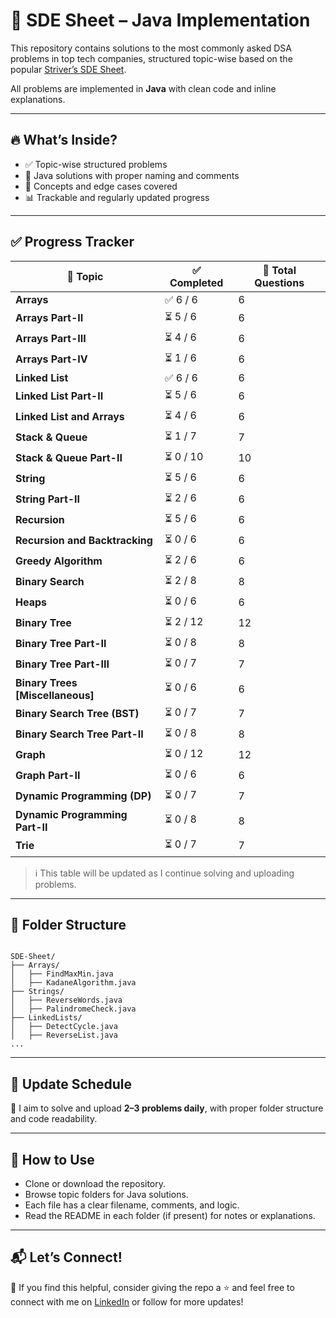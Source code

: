 # 🚀 SDE Sheet – Java Implementation

This repository contains solutions to the most commonly asked DSA problems in top tech companies, structured topic-wise based on the popular [Striver’s SDE Sheet](https://takeuforward.org/interviews/strivers-sde-sheet-top-coding-interview-problems/).

All problems are implemented in **Java** with clean code and inline explanations.

---

## 🔥 What’s Inside?
- ✅ Topic-wise structured problems
- 📌 Java solutions with proper naming and comments
- 🧠 Concepts and edge cases covered
- 📊 Trackable and regularly updated progress

---

## ✅ Progress Tracker

| 📁 Topic                            | ✅ Completed | 📌 Total Questions |
|-------------------------------------|--------------|---------------------|
| **Arrays**                          | ✅ 6 / 6      | 6                   |
| **Arrays Part-II**                  | ⏳ 5 / 6      | 6                   |
| **Arrays Part-III**                 | ⏳ 4 / 6      | 6                   |
| **Arrays Part-IV**                  | ⏳ 1 / 6      | 6                   |
| **Linked List**                     | ✅ 6 / 6      | 6                   |
| **Linked List Part-II**             | ⏳ 5 / 6      | 6                   |
| **Linked List and Arrays**          | ⏳ 4 / 6      | 6                   |
| **Stack & Queue**                   | ⏳ 1 / 7      | 7                   |
| **Stack & Queue Part-II**           | ⏳ 0 / 10     | 10                  |
| **String**                          | ⏳ 5 / 6      | 6                   |
| **String Part-II**                  | ⏳ 2 / 6      | 6                   |
| **Recursion**                       | ⏳ 5 / 6      | 6                   |
| **Recursion and Backtracking**      | ⏳ 0 / 6      | 6                   |
| **Greedy Algorithm**                | ⏳ 2 / 6      | 6                   |
| **Binary Search**                   | ⏳ 2 / 8      | 8                   |
| **Heaps**                           | ⏳ 0 / 6      | 6                   |
| **Binary Tree**                     | ⏳ 2 / 12     | 12                  |
| **Binary Tree Part-II**             | ⏳ 0 / 8      | 8                   |
| **Binary Tree Part-III**            | ⏳ 0 / 7      | 7                   |
| **Binary Trees [Miscellaneous]**    | ⏳ 0 / 6      | 6                   |
| **Binary Search Tree (BST)**        | ⏳ 0 / 7      | 7                   |
| **Binary Search Tree Part-II**      | ⏳ 0 / 8      | 8                   |
| **Graph**                           | ⏳ 0 / 12     | 12                  |
| **Graph Part-II**                   | ⏳ 0 / 6      | 6                   |
| **Dynamic Programming (DP)**        | ⏳ 0 / 7      | 7                   |
| **Dynamic Programming Part-II**     | ⏳ 0 / 8      | 8                   |
| **Trie**                            | ⏳ 0 / 7      | 7                   |


> ℹ️ This table will be updated as I continue solving and uploading problems.

---

## 🧭 Folder Structure

```

SDE-Sheet/
├── Arrays/
│   ├── FindMaxMin.java
│   ├── KadaneAlgorithm.java
├── Strings/
│   ├── ReverseWords.java
│   ├── PalindromeCheck.java
├── LinkedLists/
│   ├── DetectCycle.java
│   ├── ReverseList.java
...

```

---

## 📅 Update Schedule
📌 I aim to solve and upload **2–3 problems daily**, with proper folder structure and code readability.

---

## 🙌 How to Use
- Clone or download the repository.
- Browse topic folders for Java solutions.
- Each file has a clear filename, comments, and logic.
- Read the README in each folder (if present) for notes or explanations.

---

## 📬 Let’s Connect!
📌 If you find this helpful, consider giving the repo a ⭐ and feel free to connect with me on [LinkedIn](https://www.linkedin.com/in/shridhi-gupta-3826s) or follow for more updates!

